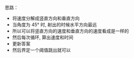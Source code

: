 思路：

- 将速度分解成竖直方向和垂直方向
- 当角度为 $45°$ 时, 射出的时候水平方向最远
- 所以可以将竖直方向的速度和垂直方向的速度看成是一样的
- 然后每次循环, 算出速度和时间
- 更新答案
- 然后界定一个阈值跳出就可以
